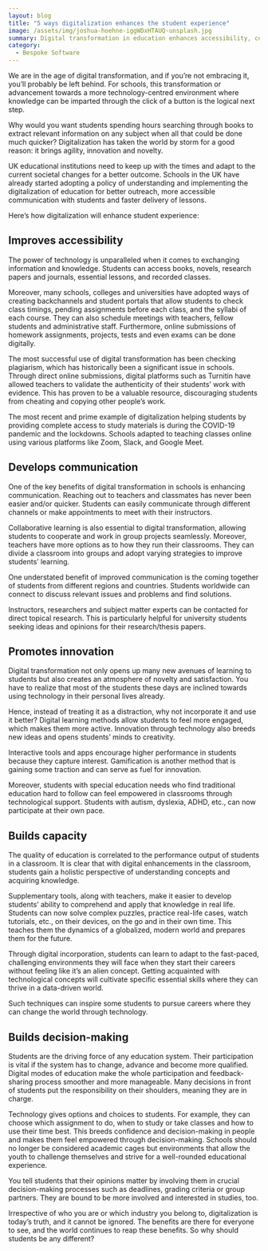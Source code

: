 ```yaml
---
layout: blog
title: "5 ways digitalization enhances the student experience"
image: /assets/img/joshua-hoehne-iggWDxHTAUQ-unsplash.jpg
summary: Digital transformation in education enhances accessibility, communication, innovation, capacity building, and decision-making, preparing students for a technologically advanced future.
category:
  - Bespoke Software
---
```

We are in the age of digital transformation, and if you’re not embracing it, you’ll probably be left behind. For schools, this transformation or advancement towards a more technology-centred environment where knowledge can be imparted through the click of a button is the logical next step.

Why would you want students spending hours searching through books to extract relevant information on any subject when all that could be done much quicker? Digitalization has taken the world by storm for a good reason: it brings agility, innovation and novelty.

UK educational institutions need to keep up with the times and adapt to the current societal changes for a better outcome. Schools in the UK have already started adopting a policy of understanding and implementing the digitalization of education for better outreach, more accessible communication with students and faster delivery of lessons.

Here’s how digitalization will enhance student experience:

## Improves accessibility
The power of technology is unparalleled when it comes to exchanging information and knowledge. Students can access books, novels, research papers and journals, essential lessons, and recorded classes.

Moreover, many schools, colleges and universities have adopted ways of creating backchannels and student portals that allow students to check class timings, pending assignments before each class, and the syllabi of each course. They can also schedule meetings with teachers, fellow students and administrative staff. Furthermore, online submissions of homework assignments, projects, tests and even exams can be done digitally.

The most successful use of digital transformation has been checking plagiarism, which has historically been a significant issue in schools. Through direct online submissions, digital platforms such as Turnitin have allowed teachers to validate the authenticity of their students’ work with evidence. This has proven to be a valuable resource, discouraging students from cheating and copying other people’s work.

The most recent and prime example of digitalization helping students by providing complete access to study materials is during the COVID-19 pandemic and the lockdowns. Schools adapted to teaching classes online using various platforms like Zoom, Slack, and Google Meet.

## Develops communication
One of the key benefits of digital transformation in schools is enhancing communication. Reaching out to teachers and classmates has never been easier and/or quicker.
Students can easily communicate through different channels or make appointments to meet with their instructors.

Collaborative learning is also essential to digital transformation, allowing students to cooperate and work in group projects seamlessly. Moreover, teachers have more options as to how they run their classrooms. They can divide a classroom into groups and adopt varying strategies to improve students’ learning.

One understated benefit of improved communication is the coming together of students from different regions and countries. Students worldwide can connect to discuss relevant issues and problems and find solutions.

Instructors, researchers and subject matter experts can be contacted for direct topical research. This is particularly helpful for university students seeking ideas and opinions for their research/thesis papers.

## Promotes innovation
Digital transformation not only opens up many new avenues of learning to students but also creates an atmosphere of novelty and satisfaction. You have to realize that most of the students these days are inclined towards using technology in their personal lives already.

Hence, instead of treating it as a distraction, why not incorporate it and use it better? Digital learning methods allow students to feel more engaged, which makes them more active. Innovation through technology also breeds new ideas and opens students’ minds to creativity.

Interactive tools and apps encourage higher performance in students because they capture interest. Gamification is another method that is gaining some traction and can serve as fuel for innovation.

Moreover, students with special education needs who find traditional education hard to follow can feel empowered in classrooms through technological support. Students with autism, dyslexia, ADHD, etc., can now participate at their own pace.

## Builds capacity
The quality of education is correlated to the performance output of students in a classroom. It is clear that with digital enhancements in the classroom, students gain a holistic perspective of understanding concepts and acquiring knowledge.

Supplementary tools, along with teachers, make it easier to develop students’ ability to comprehend and apply that knowledge in real life. Students can now solve complex puzzles, practice real-life cases, watch tutorials, etc., on their devices, on the go and in their own time. This teaches them the dynamics of a globalized, modern world and prepares them for the future.

Through digital incorporation, students can learn to adapt to the fast-paced, challenging environments they will face when they start their careers without feeling like it’s an alien concept. Getting acquainted with technological concepts will cultivate specific essential skills where they can thrive in a data-driven world.

Such techniques can inspire some students to pursue careers where they can change the world through technology.

## Builds decision-making
Students are the driving force of any education system. Their participation is vital if the system has to change, advance and become more qualified. Digital modes of education make the whole participation and feedback-sharing process smoother and more manageable. Many decisions in front of students put the responsibility on their shoulders, meaning they are in charge.

Technology gives options and choices to students. For example, they can choose which assignment to do, when to study or take classes and how to use their time best. This breeds confidence and decision-making in people and makes them feel empowered through decision-making. Schools should no longer be considered academic cages but environments that allow the youth to challenge themselves and strive for a well-rounded educational experience.

You tell students that their opinions matter by involving them in crucial decision-making processes such as deadlines, grading criteria or group partners. They are bound to be more involved and interested in studies, too.

Irrespective of who you are or which industry you belong to, digitalization is today’s truth, and it cannot be ignored. The benefits are there for everyone to see, and the world continues to reap these benefits. So why should students be any different?
